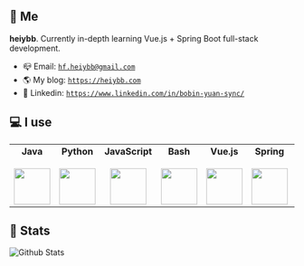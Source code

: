 <!--
**lgou2w/lgou2w** is a ✨ _special_ ✨ repository because its `README.md` (this file) appears on your GitHub profile.

Here are some ideas to get you started:

- 🔭 I’m currently working on ...
- 🌱 I’m currently learning ...
- 👯 I’m looking to collaborate on ...
- 🤔 I’m looking for help with ...
- 💬 Ask me about ...
- 📫 How to reach me: ...
- 😄 Pronouns: ...
- ⚡ Fun fact: ...
-->

## 👋 Me

**heiybb**. Currently in-depth learning Vue.js + Spring Boot full-stack development.

* 📪 Email: [`hf.heiybb@gmail.com`](mailto:hf.heiybb@gmail.com)
* 🌎 My blog: [`https://heiybb.com`](https://heiybb.com)
* 🔑 Linkedin: [`https://www.linkedin.com/in/bobin-yuan-sync/`](https://www.linkedin.com/in/bobin-yuan-sync/)

## 💻 I use

<table>
  <tbody>
    <tr valign="top">
      <td width="12%" align="center">
        <strong>Java</strong><br><br>
        <img height="64px" src="https://cdn.svgporn.com/logos/java.svg">
      </td>
      <td width="12%" align="center">
        <strong>Python</strong><br><br>
        <img height="64px" src="https://cdn.svgporn.com/logos/python.svg">
      </td>
      <td width="12%" align="center">
        <strong>JavaScript</strong><br><br>
        <img height="64px" src="https://cdn.svgporn.com/logos/javascript.svg">
      </td>
      <td width="12%" align="center">
        <strong>Bash</strong><br><br>
        <img height="64px" src="https://cdn.svgporn.com/logos/bash.svg">
      </td>
      <td width="12%" align="center">
        <strong>Vue.js</strong><br><br>
        <img height="64px" src="https://cdn.svgporn.com/logos/vue.svg">
      </td>
      <td width="12%" align="center">
        <strong>Spring</strong><br><br>
        <img height="64px" src="https://cdn.svgporn.com/logos/spring.svg">
      </td>
      <td width="12%" align="center">
        <strong>Vuetify</strong><br><br>
        <img height="64px" src="https://cdn.svgporn.com/logos/vuetifyjs.svg">
      </td>
    </tr>
  </tbody>
</table>

## 📄 Stats

![Github Stats](https://github-readme-stats.vercel.app/api?username=heiybb&theme=dracula)
